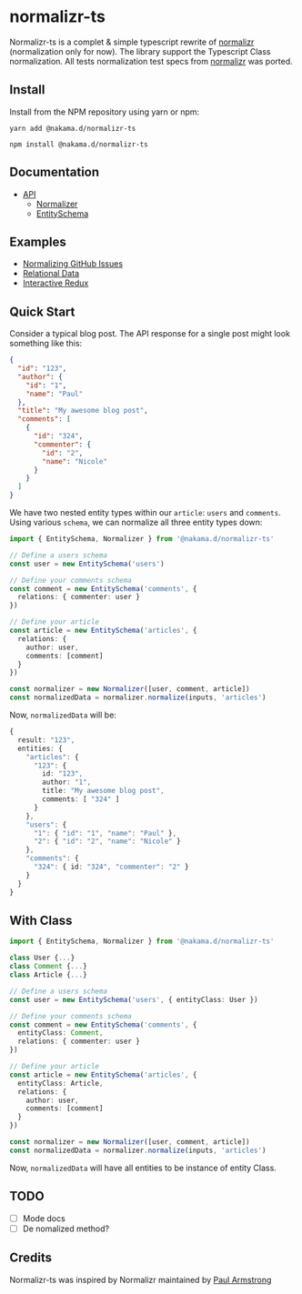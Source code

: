 # normalizr-ts

Normalizr-ts is a complet & simple typescript rewrite of [normalizr](https://github.com/paularmstrong/normalizr) (normalization only for now).
The library support the Typescript Class normalization.
All tests normalization test specs from [normalizr](https://github.com/paularmstrong/normalizr) was ported.

## Install

Install from the NPM repository using yarn or npm:

```shell
yarn add @nakama.d/normalizr-ts
```

```shell
npm install @nakama.d/normalizr-ts
```

## Documentation

* [API](/docs/api.md)
  * [Normalizer](/docs/api.md#Normalizer)
  * [EntitySchema](/docs/api.md#EntitySchema)

## Examples

* [Normalizing GitHub Issues](/examples/github)
* [Relational Data](/examples/relationships)
* [Interactive Redux](/examples/redux)


## Quick Start

Consider a typical blog post. The API response for a single post might look something like this:

```json
{
  "id": "123",
  "author": {
    "id": "1",
    "name": "Paul"
  },
  "title": "My awesome blog post",
  "comments": [
    {
      "id": "324",
      "commenter": {
        "id": "2",
        "name": "Nicole"
      }
    }
  ]
}
```

We have two nested entity types within our `article`: `users` and `comments`. Using various `schema`, we can normalize all three entity types down:

```ts
import { EntitySchema, Normalizer } from '@nakama.d/normalizr-ts'

// Define a users schema
const user = new EntitySchema('users')

// Define your comments schema
const comment = new EntitySchema('comments', {
  relations: { commenter: user }
})

// Define your article
const article = new EntitySchema('articles', {
  relations: { 
    author: user,
    comments: [comment]
  }
})

const normalizer = new Normalizer([user, comment, article])
const normalizedData = normalizer.normalize(inputs, 'articles')
```

Now, `normalizedData` will be:

```ts
{
  result: "123",
  entities: {
    "articles": {
      "123": {
        id: "123",
        author: "1",
        title: "My awesome blog post",
        comments: [ "324" ]
      }
    },
    "users": {
      "1": { "id": "1", "name": "Paul" },
      "2": { "id": "2", "name": "Nicole" }
    },
    "comments": {
      "324": { id: "324", "commenter": "2" }
    }
  }
}
```

## With Class


```ts
import { EntitySchema, Normalizer } from '@nakama.d/normalizr-ts'

class User {...}
class Comment {...}
class Article {...}

// Define a users schema
const user = new EntitySchema('users', { entityClass: User })

// Define your comments schema
const comment = new EntitySchema('comments', {
  entityClass: Comment,
  relations: { commenter: user }
})

// Define your article
const article = new EntitySchema('articles', {
  entityClass: Article,
  relations: { 
    author: user,
    comments: [comment]
  }
})

const normalizer = new Normalizer([user, comment, article])
const normalizedData = normalizer.normalize(inputs, 'articles')
```

Now, `normalizedData` will have all entities to be instance of entity Class.


## TODO

- [ ] Mode docs
- [ ] De nomalized method?

## Credits

Normalizr-ts was inspired by Normalizr maintained by [Paul Armstrong](https://twitter.com/paularmstrong)
